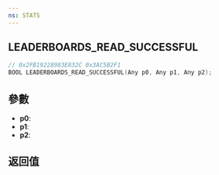 ```yaml
---
ns: STATS
---
```

## LEADERBOARDS_READ_SUCCESSFUL

```c
// 0x2FB19228983E832C 0x3AC5B2F1
BOOL LEADERBOARDS_READ_SUCCESSFUL(Any p0, Any p1, Any p2);
```


## 參數
* **p0**: 
* **p1**: 
* **p2**: 

## 返回值
